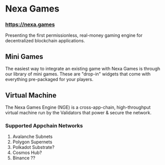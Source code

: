 # Nexa Games

### https://nexa.games

Presenting the first permissionless, real-money gaming engine for decentralized blockchain applications.


## Mini Games

The easiest way to integrate an existing game with Nexa Games is through our library of mini games. These are "drop-in" widgets that come with everything pre-packaged for your players.


## Virtual Machine

The Nexa Games Engine (NGE) is a cross-app-chain, high-throughput virtual machine run by the Validators that power & secure the network.

### Supported Appchain Networks

1. Avalanche Subnets
2. Polygon Supernets
3. Polkadot Substrate?
4. Cosmos Hub?
5. Binance ??
